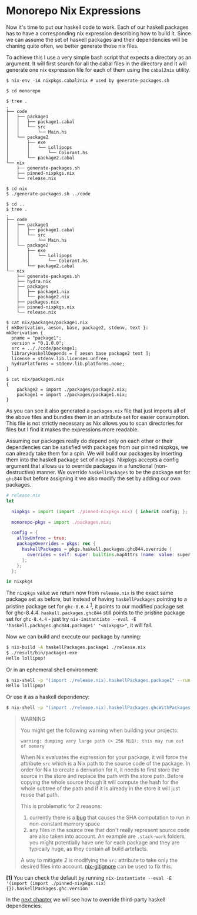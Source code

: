 
# Monorepo Nix Expressions

Now it's time to put our haskell code to work.
Each of our haskell packages has to have a corresponding nix expression describing how to build it.
Since we can assume the set of haskell packages and their dependencies will be chaning quite often, we better
generate those nix files.

To achieve this I use a very simple bash script that expects a directory as an argument.
It will first search for all the cabal files in the directory and it will generate one nix expression file for each of them using the `cabal2nix` utility.

```
$ nix-env -iA nixpkgs.cabal2nix # used by generate-packages.sh

$ cd monorepo

$ tree .
.
├── code
│   ├── package1
│   │   ├── package1.cabal
│   │   └── src
│   │       └── Main.hs
│   └── package2
│       ├── exe
│       │   └── Lollipops
│       │       └── Colorant.hs
│       └── package2.cabal
└── nix
    ├── generate-packages.sh
    ├── pinned-nixpkgs.nix
    └── release.nix

$ cd nix
$ ./generate-packages.sh ../code

$ cd ..
$ tree .
.
├── code
│   ├── package1
│   │   ├── package1.cabal
│   │   └── src
│   │       └── Main.hs
│   └── package2
│       ├── exe
│       │   └── Lollipops
│       │       └── Colorant.hs
│       └── package2.cabal
└── nix
    ├── generate-packages.sh
    ├── hydra.nix
    ├── packages
    │   ├── package1.nix
    │   └── package2.nix
    ├── packages.nix
    ├── pinned-nixpkgs.nix
    └── release.nix

$ cat nix/packages/package1.nix
{ mkDerivation, aeson, base, package2, stdenv, text }:
mkDerivation {
  pname = "package1";
  version = "0.1.0.0";
  src = .././code/package1;
  libraryHaskellDepends = [ aeson base package2 text ];
  license = stdenv.lib.licenses.unfree;
  hydraPlatforms = stdenv.lib.platforms.none;
}

$ cat nix/packages.nix
{
    package2 = import ./packages/package2.nix;
    package1 = import ./packages/package1.nix;
}
```

As you can see it also generated a `packages.nix` file that just imports all of the above files and bundles them in an attribute set for easier consumption.
This file is not strictly necessary as Nix allows you to scan directories for files but I find it makes the expressions more readable.

Assuming our packages really do depend only on each other or their dependencies can be satisfied with packages from our pinned nixpkgs, we can already take them for a spin.
We will build our packages by inserting them into the haskell package set of nixpkgs.
Nixpkgs accepts a config argument that allows us to override packages in a functional (non-destructive) manner.
We override `haskellPackages` to be the package set for `ghc844` but before assigning it we also modify the set by adding our own packages.

```nix
# release.nix
let

  nixpkgs = import (import ./pinned-nixpkgs.nix) { inherit config; };

  monorepo-pkgs = import ./packages.nix;

  config = {
    allowUnfree = true;
    packageOverrides = pkgs: rec {
      haskellPackages = pkgs.haskell.packages.ghc844.override {
        overrides = self: super: builtins.mapAttrs (name: value: super.callPackage value {}) monorepo-pkgs;
      };
    };
  };

in nixpkgs
```

The `nixpkgs` value we return now from `release.nix` is the exact same package set as before,
but instead of having `haskellPackages` pointing to a pristine package set for `ghc-8.6.4` <sup>[1](#footnote-1)</sup>, it points to our
modified package set for ghc-8.4.4. `haskell.packages.ghc844` still points to the pristine package set for `ghc-8.4.4` - just try `nix-instantiate --eval -E 'haskell.packages.ghc844.package1' "<nixkpgs>"`, it will fail.

Now we can build and execute our package by running:

```bash
$ nix-build -A haskellPackages.package1 ./release.nix
$ ./result/bin/package1-exe
Hello lollipop!
```

Or in an ephemeral shell environment:

```bash
$ nix-shell -p "(import ./release.nix).haskellPackages.package1" --run "package1-exe"
Hello lollipop!
```

Or use it as a haskell dependency:

```bash
$ nix-shell -p "(import ./release.nix).haskellPackages.ghcWithPackages (pkgs: [ pkgs.package1 ])"
```

> WARNING
>
> You might get the following warning when building your projects:
>
> ```
> warning: dumping very large path (> 256 MiB); this may run out of memory
> ```
>
> When Nix evaluates the expression for your package, it will force the attribute `src` which is a Nix path
> to the source code of the package. In order for Nix to create a derivation for it, it needs to first store
> the source in the store and replace the path with the store path. Before copying the whole source though
> it will compute the hash for the whole subtree of the path and if it is already in the store it will just reuse that path.
>
> This is problematic for 2 reasons:
> 1. currently there is a [bug](https://github.com/NixOS/nix/issues/358) that causes the SHA computation to run in non-constant memory space
> 2. any files in the source tree that don't really represent source code are also taken into account.
>    An example are `.stack-work` folders, you might potentially have one for each package and they are typically huge, as they contain all build artefacts.
>
> A way to mitigate *2* is modifying the `src` attribute to take only the desired files into account. [nix-gitignore](https://github.com/siers/nix-gitignore) can be used to fix this.

<a id="footnote-1"><b>[1]</b></a> You can check the default by running `nix-instantiate --eval -E '(import (import ./pinned-nixpkgs.nix) {}).haskellPackages.ghc.version'`

In the [next chapter](../extra-deps) we will see how to override third-party haskell dependencies.
